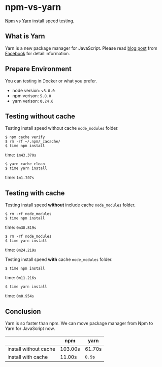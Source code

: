 # npm-vs-yarn

[Npm][1] vs [Yarn][2] install speed testing. 

## What is Yarn

Yarn is a new package manager for JavaScript. Please read [blog post][3] from [Facebook][4] for detail information.

[1]:https://www.npmjs.com/
[2]:https://yarnpkg.com/
[3]:https://code.facebook.com/posts/1840075619545360
[4]:https://code.facebook.com/

## Prepare Environment

You can testing in Docker or what you prefer.

* node version: `v8.0.0`
* npm verison: `5.0.0`
* yarn verison: `0.24.6`

## Testing without cache

Testing install speed without cache `node_modules` folder.

```
$ npm cache verify
$ rm -rf ~/.npm/_cacache/
$ time npm install
```

time: `1m43.370s`

```
$ yarn cache clean
$ time yarn install
```

time: `1m1.707s`

## Testing with cache

Testing install speed **without** include cache `node_modules` folder.

```
$ rm -rf node_modules
$ time npm install
```

time: `0m38.819s`

```
$ rm -rf node_modules
$ time yarn install
```

time: `0m24.219s`

Testing install speed **with** cache `node_modules` folder.

```
$ time npm install
```

time: `0m11.216s`

```
$ time yarn install
```

time: `0m0.954s`

## Conclusion

Yarn is so faster than npm. We can move package manager from Npm to Yarn for JavaScript now.

|                       | npm    | yarn    |
|-----------------------|--------|---------|
| install without cache | 103.00s| 61.70s  |
| install with cache    | 11.00s | `0.9s`  |
